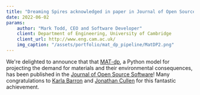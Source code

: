 ```yaml
---
title: "Dreaming Spires acknowledged in paper in Journal of Open Source Software"
date: 2022-06-02
params:
    author: "Mark Todd, CEO and Software Developer"
    client: Department of Engineering, University of Cambridge
    client_url: http://www.eng.cam.ac.uk/
    img_caption: "/assets/portfolio/mat_dp_pipeline/MatDP2.png"
---
```


We're delighted to announce that that [MAT-dp](/portfolio/mat_dp_pipeline/), a Python model for projecting the demand for materials and their environmental consequences, has been published in the [Journal of Open Source Software](https://joss.theoj.org/papers/10.21105/joss.04460.pdf)!
Many congratulations to [Karla Barron](http://www.eng.cam.ac.uk/profiles/kc512) and [Jonathan Cullen](http://www.eng.cam.ac.uk/profiles/jmc99) for this fantastic achievement.
